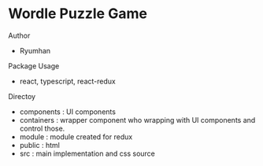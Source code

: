 # Wordle Puzzle Game

Author 
- Ryumhan

Package Usage
- react, typescript, react-redux

Directoy
- components : UI components
- containers : wrapper component who wrapping with UI components and control those.
- module : module created for redux 
- public : html 
- src : main implementation and css source
